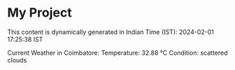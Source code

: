 # My Project

This content is dynamically generated in Indian Time (IST): 2024-02-01 17:25:38 IST


Current Weather in Coimbatore:
Temperature: 32.88 °C
Condition: scattered clouds
